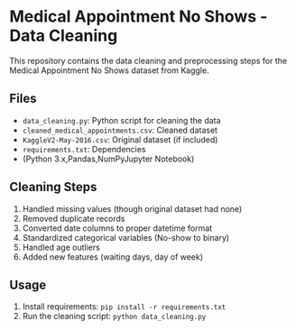 # Medical Appointment No Shows - Data Cleaning

This repository contains the data cleaning and preprocessing steps for the Medical Appointment No Shows dataset from Kaggle.

## Files
- `data_cleaning.py`: Python script for cleaning the data
- `cleaned_medical_appointments.csv`: Cleaned dataset
- `KaggleV2-May-2016.csv`: Original dataset (if included)
- `requirements.txt`: Dependencies
- (Python 3.x,Pandas,NumPyJupyter Notebook)

## Cleaning Steps
1. Handled missing values (though original dataset had none)
2. Removed duplicate records
3. Converted date columns to proper datetime format
4. Standardized categorical variables (No-show to binary)
5. Handled age outliers
6. Added new features (waiting days, day of week)

## Usage
1. Install requirements: `pip install -r requirements.txt`
2. Run the cleaning script: `python data_cleaning.py`
